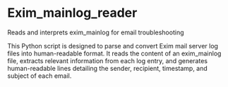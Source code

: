 # Exim_mainlog_reader
Reads and interprets exim_mainlog for email troubleshooting


This Python script is designed to parse and convert Exim mail server log files into human-readable format. It reads the content of an exim_mainlog file, extracts relevant information from each log entry, and generates human-readable lines detailing the sender, recipient, timestamp, and subject of each email.
